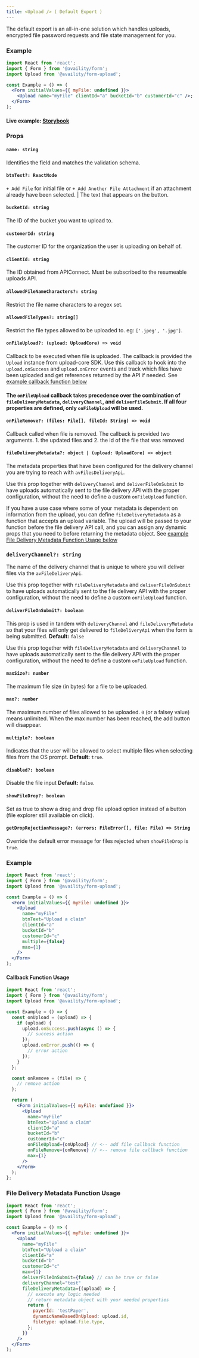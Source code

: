 ```yaml
---
title: <Upload /> ( Default Export )
---
```


The default export is an all-in-one solution which handles uploads, encrypted file password requests and file state management for you.

### Example

```jsx
import React from 'react';
import { Form } from '@availity/form';
import Upload from '@availity/form-upload';

const Example = () => (
  <Form initialValues={{ myFile: undefined }}>
    <Upload name="myFile" clientId="a" bucketId="b" customerId="c" />;
  </Form>
);
```

#### Live example: <a href="https://availity.github.io/availity-react/storybook/?path=/story/components-upload--default"> Storybook</a>

### Props

#### `name: string`

Identifies the field and matches the validation schema.

#### `btnText?: ReactNode`

`+ Add File` for initial file or `+ Add Another File Attachment` if an attachment already have been selected. | The text that appears on the button.

#### `bucketId: string`

The ID of the bucket you want to upload to.

#### `customerId: string`

The customer ID for the organization the user is uploading on behalf of.

#### `clientId: string`

The ID obtained from APIConnect. Must be subscribed to the resumeable uploads API.

#### `allowedFileNameCharacters?: string`

Restrict the file name characters to a regex set.

#### `allowedFileTypes?: string[]`

Restrict the file types allowed to be uploaded to. eg: `['.jpeg', '.jpg']`.

#### `onFileUpload?: (upload: UploadCore) => void`

Callback to be executed when file is uploaded. The callback is provided the `Upload` instance from upload-core SDK. Use this callback to hook into the `upload.onSuccess` and `upload.onError` events and track which files have been uploaded and get references returned by the API if needed. See [example callback function below](###Callback-Function-Usage)

#### The `onFileUpload` callback takes precedence over the combination of `fileDeliveryMetadata`, `deliveryChannel`, and `deliverFileSubmit`. If all four properties are defined, only `onFileUpload` will be used.

#### `onFileRemove?: (files: File[], fileId: String) => void`

Callback called when file is removed. The callback is provided two arguments. 1. the updated files and 2. the id of the file that was removed

#### `fileDeliveryMetadata?: object | (upload: UploadCore) => object`

The metadata properties that have been configured for the delivery channel you are trying to reach with `avFilesDeliveryApi`.

Use this prop together with `deliveryChannel` and `deliverFileOnSubmit` to have uploads automatically sent to the file delivery API with the proper configuration, without the need to define a custom `onFileUpload` function.

If you have a use case where some of your metadata is dependent on information from the upload, you can define `fileDeliveryMetadata` as a function that accepts an upload variable. The upload will be passed to your function before the file delivery API call, and you can assign any dynamic props that you need to before returning the metadata object. See [example File Delivery Metadata Function Usage below](###File-Delivery-Metadata-Function-Usage)

### `deliveryChannel?: string`

The name of the delivery channel that is unique to where you will deliver files via the `avFileDeliveryApi`.

Use this prop together with `fileDeliveryMetadata` and `deliverFileOnSubmit` to have uploads automatically sent to the file delivery API with the proper configuration, without the need to define a custom `onFileUpload` function.

#### `deliverFileOnSubmit?: boolean`

This prop is used in tandem with `deliveryChannel` and `fileDeliveryMetadata` so that your files will only get delivered to `fileDeliveryApi` when the form is being submitted. **Default:** `false`

Use this prop together with `fileDeliveryMetadata` and `deliveryChannel` to have uploads automatically sent to the file delivery API with the proper configuration, without the need to define a custom `onFileUpload` function.

#### `maxSize?: number`

The maximum file size (in bytes) for a file to be uploaded.

#### `max?: number`

The maximum number of files allowed to be uploaded. `0` (or a falsey value) means unlimited. When the max number has been reached, the add button will disappear.

#### `multiple?: boolean`

Indicates that the user will be allowed to select multiple files when selecting files from the OS prompt. **Default:** `true`.

#### `disabled?: boolean`

Disable the file input **Default:** `false`.

#### `showFileDrop?: boolean`

Set as true to show a drag and drop file upload option instead of a button (file explorer still available on click).

#### `getDropRejectionMessage?: (errors: FileError[], file: File) => String`

Override the default error message for files rejected when `showFileDrop` is `true`.

### Example

```jsx
import React from 'react';
import { Form } from '@availity/form';
import Upload from '@availity/form-upload';

const Example = () => (
  <Form initialValues={{ myFile: undefined }}>
    <Upload
      name="myFile"
      btnText="Upload a claim"
      clientId="a"
      bucketId="b"
      customerId="c"
      multiple={false}
      max={1}
    />
  </Form>
);
```

#### Callback Function Usage

```jsx
import React from 'react';
import { Form } from '@availity/form';
import Upload from '@availity/form-upload';

const Example = () => {
  const onUpload = (upload) => {
    if (upload) {
      upload.onSuccess.push(async () => {
        // success action
      });
      upload.onError.push(() => {
        // error action
      });
    }
  };

  const onRemove = (file) => {
    // remove action
  };

  return (
    <Form initialValues={{ myFile: undefined }}>
      <Upload
        name="myFile"
        btnText="Upload a claim"
        clientId="a"
        bucketId="b"
        customerId="c"
        onFileUpload={onUpload} // <-- add file callback function
        onFileRemove={onRemove} // <-- remove file callback function
        max={1}
      />
    </Form>
  );
};
```

### File Delivery Metadata Function Usage

```jsx
import React from 'react';
import { Form } from '@availity/form';
import Upload from '@availity/form-upload';

const Example = () => (
  <Form initialValues={{ myFile: undefined }}>
    <Upload
      name="myFile"
      btnText="Upload a claim"
      clientId="a"
      bucketId="b"
      customerId="c"
      max={1}
      deliverFileOnSubmit={false} // can be true or false
      deliveryChannel="test"
      fileDeliveryMetadata={(upload) => {
        // execute any logic needed
        // return metadata object with your needed properties
        return {
          payerId: 'testPayer',
          dynamicNameBasedOnUpload: upload.id,
          filetype: upload.file.type,
        };
      }}
    />
  </Form>
);
```
